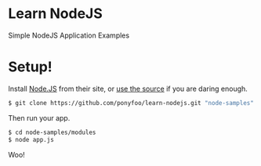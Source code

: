 Learn NodeJS
============

Simple NodeJS Application Examples


# Setup!

Install [Node.JS](http://nodejs.org/) from their site, or [use the source](http://howtonode.org/how-to-install-nodejs) if you are daring enough.

```bash
$ git clone https://github.com/ponyfoo/learn-nodejs.git "node-samples"
```

Then run your app.

```bash
$ cd node-samples/modules
$ node app.js
```

Woo!
